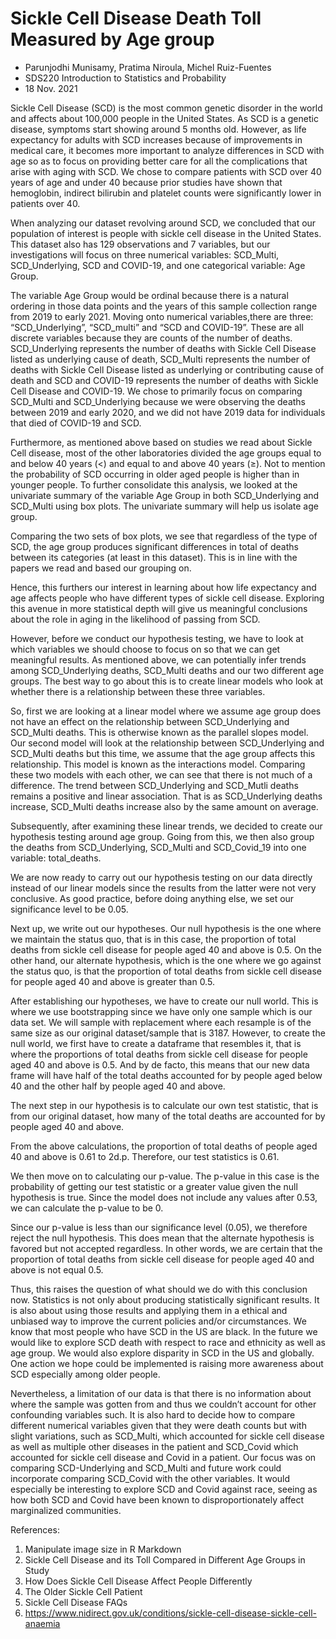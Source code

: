 # Sickle Cell Disease Death Toll Measured by Age group

- Parunjodhi Munisamy, Pratima Niroula, Michel Ruiz-Fuentes
- SDS220 Introduction to Statistics and Probability
- 18 Nov. 2021

Sickle Cell Disease (SCD) is the most common genetic disorder in the world and affects about 100,000 people in the United States. As SCD is a genetic disease, symptoms start showing around 5 months old. However, as life expectancy for adults with SCD increases because of improvements in medical care, it becomes more important to analyze differences in SCD with age so as to focus on providing better care for all the complications that arise with aging with SCD. We chose to compare patients with SCD over 40 years of age and under 40 because prior studies have shown that hemoglobin, indirect bilirubin and platelet counts were significantly lower in patients over 40.

When analyzing our dataset revolving around SCD, we concluded that our population of interest is people with sickle cell disease in the United States. This dataset also has 129 observations and 7 variables, but our investigations will focus on three numerical variables: SCD_Multi, SCD_Underlying, SCD and COVID-19, and one categorical variable: Age Group.

The variable Age Group would be ordinal because there is a natural ordering in those data points and the years of this sample collection range from 2019 to early 2021. Moving onto numerical variables,there are three: “SCD_Underlying”, “SCD_multi” and “SCD and COVID-19”. These are all discrete variables because they are counts of the number of deaths. SCD_Underlying represents the number of deaths with Sickle Cell Disease listed as underlying cause of death, SCD_Multi represents the number of deaths with Sickle Cell Disease listed as underlying or contributing cause of death and SCD and COVID-19 represents the number of deaths with Sickle Cell Disease and COVID-19. We chose to primarily focus on comparing SCD_Multi and SCD_Underlying because we were observing the deaths between 2019 and early 2020, and we did not have 2019 data for individuals that died of COVID-19 and SCD.

Furthermore, as mentioned above based on studies we read about Sickle Cell disease, most of the other laboratories divided the age groups equal to and below 40 years (<) and equal to and above 40 years (≥). Not to mention the probability of SCD occurring in older aged people is higher than in younger people. To further consolidate this analysis, we looked at the univariate summary of the variable Age Group in both SCD_Underlying and SCD_Multi using box plots. The univariate summary will help us isolate age group.

Comparing the two sets of box plots, we see that regardless of the type of SCD, the age group produces significant differences in total of deaths between its categories (at least in this dataset). This is in line with the papers we read and based our grouping on.

Hence, this furthers our interest in learning about how life expectancy and age affects people who have different types of sickle cell disease. Exploring this avenue in more statistical depth will give us meaningful conclusions about the role in aging in the likelihood of passing from SCD.

However, before we conduct our hypothesis testing, we have to look at which variables we should choose to focus on so that we can get meaningful results. As mentioned above, we can potentially infer trends among SCD_Underlying deaths, SCD_Multi deaths and our two different age groups. The best way to go about this is to create linear models who look at whether there is a relationship between these three variables.

So, first we are looking at a linear model where we assume age group does not have an effect on the relationship between SCD_Underlying and SCD_Multi deaths. This is otherwise known as the parallel slopes model. Our second model will look at the relationship between SCD_Underlying and SCD_Multi deaths but this time, we assume that the age group affects this relationship. This model is known as the interactions model.
Comparing these two models with each other, we can see that there is not much of a difference. The trend between SCD_Underlying and SCD_Mutli deaths remains a positive and linear association. That is as SCD_Underlying deaths increase, SCD_Multi deaths increase also by the same amount on average.

Subsequently, after examining these linear trends, we decided to create our hypothesis testing around age group. Going from this, we then also group the deaths from SCD_Underlying, SCD_Multi and SCD_Covid_19 into one variable: total_deaths.

We are now ready to carry out our hypothesis testing on our data directly instead of our linear models since the results from the latter were not very conclusive. As good practice, before doing anything else, we set our significance level to be 0.05.

Next up, we write out our hypotheses. Our null hypothesis is the one where we maintain the status quo, that is in this case, the proportion of total deaths from sickle cell disease for people aged 40 and above is 0.5. On the other hand, our alternate hypothesis, which is the one where we go against the status quo, is that the proportion of total deaths from sickle cell disease for people aged 40 and above is greater than 0.5.

After establishing our hypotheses, we have to create our null world. This is where we use bootstrapping since we have only one sample which is our data set. We will sample with replacement where each resample is of the same size as our original dataset/sample that is 3187. However, to create the null world, we first have to create a dataframe that resembles it, that is where the proportions of total deaths from sickle cell disease for people aged 40 and above is 0.5. And by de facto, this means that our new data frame will have half of the total deaths accounted for by people aged below 40 and the other half by people aged 40 and above.

The next step in our hypothesis is to calculate our own test statistic, that is from our original dataset, how many of the total deaths are accounted for by people aged 40 and above.

From the above calculations, the proportion of total deaths of people aged 40 and above is 0.61 to 2d.p. Therefore, our test statistics is 0.61.

We then move on to calculating our p-value. The p-value in this case is the probability of getting our test statistic or a greater value given the null hypothesis is true. Since the model does not include any values after 0.53, we can calculate the p-value to be 0.

Since our p-value is less than our significance level (0.05), we therefore reject the null hypothesis. This does mean that the alternate hypothesis is favored but not accepted regardless. In other words, we are certain that the proportion of total deaths from sickle cell disease for people aged 40 and above is not equal 0.5.

Thus, this raises the question of what should we do with this conclusion now. Statistics is not only about producing statistically significant results. It is also about using those results and applying them in a ethical and unbiased way to improve the current policies and/or circumstances. We know that most people who have SCD in the US are black. In the future we would like to explore SCD death with respect to race and ethnicity as well as age group. We would also explore disparity in SCD in the US and globally. One action we hope could be implemented is raising more awareness about SCD especially among older people.

Nevertheless, a limitation of our data is that there is no information about where the sample was gotten from and thus we couldn’t account for other confounding variables such. It is also hard to decide how to compare different numerical variables given that they were death counts but with slight variations, such as SCD_Multi, which accounted for sickle cell disease as well as multiple other diseases in the patient and SCD_Covid which accounted for sickle cell disease and Covid in a patient. Our focus was on comparing SCD-Underlying and SCD_Multi and future work could incorporate comparing SCD_Covid with the other variables. It would especially be interesting to explore SCD and Covid against race, seeing as how both SCD and Covid have been known to disproportionately affect marginalized communities.

References:
1) Manipulate image size in R Markdown
2) Sickle Cell Disease and its Toll Compared in Different Age Groups in Study
3) How Does Sickle Cell Disease Affect People Differently
4) The Older Sickle Cell Patient
5) Sickle Cell Disease FAQs
6) https://www.nidirect.gov.uk/conditions/sickle-cell-disease-sickle-cell-anaemia

